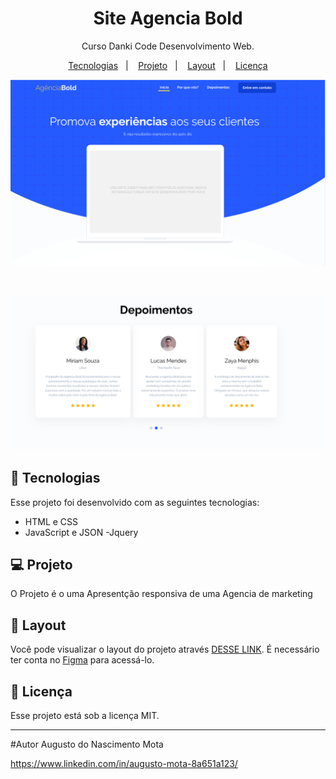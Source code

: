 

<h1 align="center"> Site  Agencia Bold </h1>

<p align="center">
Curso Danki Code Desenvolvimento Web.
</p>

<p align="center">
  <a href="#-tecnologias">Tecnologias</a>&nbsp;&nbsp;&nbsp;|&nbsp;&nbsp;&nbsp;
  <a href="#-projeto">Projeto</a>&nbsp;&nbsp;&nbsp;|&nbsp;&nbsp;&nbsp;
  <a href="#-layout">Layout</a>&nbsp;&nbsp;&nbsp;|&nbsp;&nbsp;&nbsp;
  <a href="#memo-licença">Licença</a>
</p>

<p align="center">
  <img alt="Calendario da copa" src="https://github.com/AugustoMota/LP-Agencia/blob/main/img/gitpng.png">
  
</p>

<br>

<p align="center">
<img alt="Calendario da copa" src="https://github.com/AugustoMota/LP-Agencia/blob/main/img/git2.png">
</p>

## 🚀 Tecnologias

Esse projeto foi desenvolvido com as seguintes tecnologias:

- HTML e CSS
- JavaScript e JSON
-Jquery

## 💻 Projeto

O Projeto é o uma Apresentção responsiva de uma Agencia de marketing 

## 🔖 Layout

Você pode visualizar o layout do projeto através [DESSE LINK](https://xd.adobe.com/view/d9f79e73-0240-4ade-867e-7e07b8bf994a-8ca4/specs/). É necessário ter conta no [Figma](https://figma.com) para acessá-lo.

## :memo: Licença

Esse projeto está sob a licença MIT.

---
#Autor
Augusto do Nascimento Mota

https://www.linkedin.com/in/augusto-mota-8a651a123/


